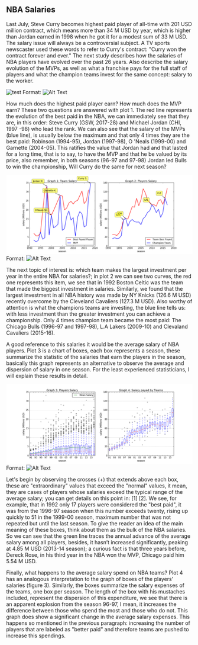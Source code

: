 ## NBA Salaries

Last July, Steve Curry becomes highest paid player of all-time with 201 USD million contract, which means more than 34 M USD by year, which is higher than Jordan earned in 1998 when he got it for a modest sum of 33 M USD. The salary issue will always be a controversial subject. A TV sports newscaster used these words to refer to Curry's contract: "Curry won the contract forever and ever." The next study describes how the salaries of NBA players have evolved over the past 26 years. Also describe the salary evolution of the MVPs, as well as what a franchise pays for the full staff of players and what the champion teams invest for the same concept: salary to the worker.

![test](/images/curry.png)
Format: ![Alt Text](url)

How much does the highest paid player earn? How much does the MVP earn? These two questions are answered with plot 1. The red line represents the evolution of the best paid in the NBA, we can immediately see that they are, in this order: Steve Curry (GSW, 2017-28) and Michael Jordan (CHI, 1997 -98) who lead the rank. We can also see that the salary of the MVPs (blue line), is usually below the maximum and that only 4 times they are the best paid: Robinson (1994-95), Jordan (1997-98), O 'Neals (1999-00) and Garnette (2004-05). This ratifies the value that Jordan had and that lasted for a long time, that is to say, to have the MVP and that he be valued by its price, also remember, in both seasons (96-97 and 97-98) Jordan led Bulls to win the championship, Will Curry do the same for next season?

![test](/images/NBA_salary-1.png)
Format: ![Alt Text](url)

The next topic of interest is: which team makes the largest investment per year in the entire NBA for salaries?; in plot 2 we can see two curves, the red one represents this item, we see that in 1992 Boston Celtic was the team that made the biggest investment in salaries. Similarly, we found that the largest investment in all NBA history was made by NY Knicks (126.6 M USD) recently overcome by the Cleveland Cavaliers (127.3 M USD). Also worthy of attention is what the champions teams are investing, the blue line tells us: with less investment than the greater investment you can achieve a championship. Only 4 times champion team became the most paid: The Chicago Bulls (1996-97 and 1997-98), L.A Lakers (2009-10) and Clevaland Cavaliers (2015-16).

A good reference to this salaries it would be the average salary of NBA players. Plot 3 is a chart of boxes, each box represents a season, these summarize the statistic of the salaries that earn the players in the season, basically this graph represents an alternative to observe the average and dispersion of salary in one season. For the least experienced statisticians, I will explain these results in detail.

![test](/images/NBA_salary-2.png)
Format: ![Alt Text](url)

Let's begin by observing the crosses (+) that extends above each box, these are "extraordinary" values that exceed the "normal" values, it mean, they are cases of players whose salaries exceed the typical range of the average salary; you can get details on this point in: [1] [2]. We see, for example, that in 1992 only 17 players were considered the "best paid", it was from the 1996-97 season when this number exceeds twenty, rising up quickly to 51 in the 1999-00 season, maximum number that was not repeated but until the last season. To give the reader an idea of the main meaning of these boxes, think about them as the bulk of the NBA salaries. So we can see that the green line traces the annual advance of the average salary among all players, besides, it hasn’t increased significantly, peaking at 4.85 M USD (2013-14 season); a curious fact is that three years before, Dereck Rose, in his third year in the NBA won the MVP, Chicago paid him 5.54 M USD.

Finally, what happens to the average salary spend on NBA teams? Plot 4 has an analogous interpretation to the graph of boxes of the players' salaries (figure 3). Similarly, the boxes summarize the salary expenses of the teams, one box per season. The length of the box with his mustaches included, represent the dispersion of this expenditure, we see that there is an apparent explosion from the season 96-97, I mean, it increases the difference between those who spend the most and those who do not. This graph does show a significant change in the average salary expenses. This happens so mentioned in the previous paragraph: increasing the number of players that are labeled as "better paid" and therefore teams are pushed to increase this spendings.


